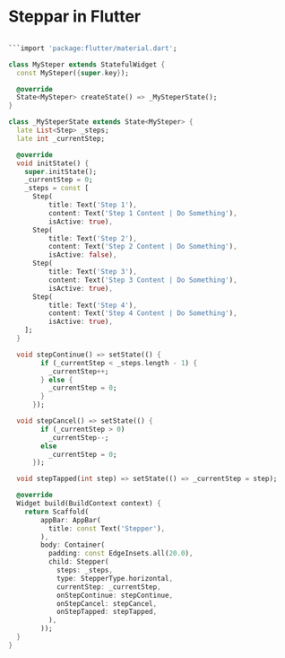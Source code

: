 # Steppar in Flutter

````dart

```import 'package:flutter/material.dart';

class MySteper extends StatefulWidget {
  const MySteper({super.key});

  @override
  State<MySteper> createState() => _MySteperState();
}

class _MySteperState extends State<MySteper> {
  late List<Step> _steps;
  late int _currentStep;

  @override
  void initState() {
    super.initState();
    _currentStep = 0;
    _steps = const [
      Step(
          title: Text('Step 1'),
          content: Text('Step 1 Content | Do Something'),
          isActive: true),
      Step(
          title: Text('Step 2'),
          content: Text('Step 2 Content | Do Something'),
          isActive: false),
      Step(
          title: Text('Step 3'),
          content: Text('Step 3 Content | Do Something'),
          isActive: true),
      Step(
          title: Text('Step 4'),
          content: Text('Step 4 Content | Do Something'),
          isActive: true),
    ];
  }

  void stepContinue() => setState(() {
        if (_currentStep < _steps.length - 1) {
          _currentStep++;
        } else {
          _currentStep = 0;
        }
      });

  void stepCancel() => setState(() {
        if (_currentStep > 0)
          _currentStep--;
        else
          _currentStep = 0;
      });

  void stepTapped(int step) => setState(() => _currentStep = step);

  @override
  Widget build(BuildContext context) {
    return Scaffold(
        appBar: AppBar(
          title: const Text('Stepper'),
        ),
        body: Container(
          padding: const EdgeInsets.all(20.0),
          child: Stepper(
            steps: _steps,
            type: StepperType.horizontal,
            currentStep: _currentStep,
            onStepContinue: stepContinue,
            onStepCancel: stepCancel,
            onStepTapped: stepTapped,
          ),
        ));
  }
}
````
